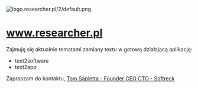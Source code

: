 ![logo.researcher.pl/2/default.png](http://logo.researcher.pl/2/default.png)

# www.researcher.pl


Zajmuję się aktualnie tematami zamiany textu w gotową działającą aplikację:

+ text2software
+ text2app


Zapraszam do kontaktu,
[Tom Sapletta - Founder CEO CTO - Softreck](https://www.linkedin.com/in/tom-sapletta-com/)
